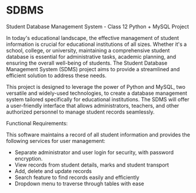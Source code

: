 # SDBMS
Student Database Management System - Class 12 Python + MySQL Project

In today's educational landscape, the effective management of student information is crucial for educational institutions of all sizes. Whether it's a school, college, or university, maintaining a comprehensive student database is essential for administrative tasks, academic planning, and ensuring the overall well-being of students. The Student Database Management System (SDMS) project aims to provide a streamlined and efficient solution to address these needs.

This project is designed to leverage the power of Python and MySQL, two versatile and widely-used technologies, to create a database management system tailored specifically for educational institutions. The SDMS will offer a user-friendly interface that allows administrators, teachers, and other authorized personnel to manage student records seamlessly.

Functional Requirements:

This software maintains a record of all student information and provides the following services for user management:
  - Separate administrator and user login for security, with password encryption.
  - View records from student details, marks and student transport
  - Add, delete and update records
  - Search feature to find records easily and efficiently
  - Dropdown menu to traverse through tables with ease
